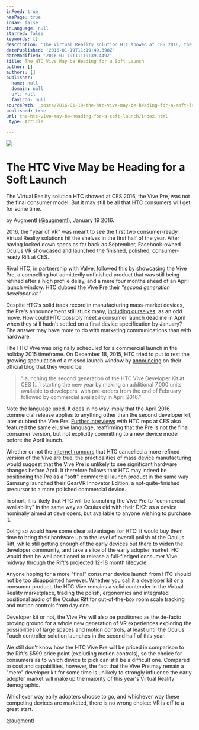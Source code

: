 ```yaml
---
inFeed: true
hasPage: true
inNav: false
inLanguage: null
starred: false
keywords: []
description: 'The Virtual Reality solution HTC showed at CES 2016, the Vive Pre, was not the final consumer model. But it may still be all that HTC consumers will get for some time. '
datePublished: '2016-01-19T11:19:49.398Z'
dateModified: '2016-01-19T11:19:39.449Z'
title: The HTC Vive May be Heading for a Soft Launch
author: []
authors: []
publisher:
  name: null
  domain: null
  url: null
  favicon: null
sourcePath: _posts/2016-01-19-the-htc-vive-may-be-heading-for-a-soft-launch.md
published: true
url: the-htc-vive-may-be-heading-for-a-soft-launch/index.html
_type: Article

---
```

![](https://the-grid-user-content.s3-us-west-2.amazonaws.com/0de7c0bd-ea46-4a19-b845-b5a2f057ca23.jpg)

# The HTC Vive May be Heading for a Soft Launch

The Virtual Reality solution HTC showed at CES 2016, the Vive Pre, was not the final consumer model. But it may still be all that HTC consumers will get for some time. 

by Augmentl ([@augmentl][0]), January 19 2016\.

2016, the "year of VR" was meant to see the first two consumer-ready Virtual Reality solutions hit the shelves in the first half  of the year. After having locked down specs as far back as September, Facebook-owned Oculus VR showcased and launched the finished, polished, consumer-ready Rift at CES. 

Rival HTC, in partnership with Valve, followed this by showcasing the Vive Pre, a compelling but admittedly unfinished product that was still being refined after a high profile delay, and a mere four months ahead of an April launch window. HTC dubbed the Vive Pre their _"second generation developer kit."_

Despite HTC's solid track record in manufacturing mass-market devices, the Pre's announcement still stuck many, [including ourselves][1], as an odd move. How could HTC possibly meet a consumer launch deadline in April when they still hadn't settled on a final device specification by January? The answer may have more to do with marketing communications than with hardware.  

The HTC Vive was originally scheduled for a commercial launch in the holiday 2015 timeframe. On December 18, 2015, HTC tried to put to rest the growing speculation of a missed launch window by [announcing][2] on their official blog that they would be 
> 
> "launching the second generation of the HTC Vive Developer Kit at CES \[...\] starting the new year by making an additional 7,000 units available to developers, with pre-orders from the end of February followed by commercial availability in April 2016."

Note the language used. It does in no way imply that the April 2016 commercial release applies to anything other than the second developer kit, later dubbed the Vive Pre. [Further interviews][3] with HTC reps at CES also featured the same elusive language, reaffirming that the Pre is not the final consumer version, but not explicitly committing to a new device model before the April launch. 

Whether or not the [internet rumours][4] that HTC cancelled a more refined version of the Vive are true, the practicalities of mass device manufacturing would suggest that the Vive Pre is unlikely to see significant hardware changes before April. It therefore follows that HTC may indeed be positioning the Pre as a "soft" commercial launch product in the same way Samsung launched their GearVR Innovator Edition, a not-quite-finished precursor to a more polished commercial device.

In short, it is likely that HTC will be launching the Vive Pre to "commercial availability" in the same way as Oculus did with their DK2: as a device nominally aimed at developers, but available to anyone wishing to purchase it. 

Doing so would have some clear advantages for HTC: it would buy them time to bring their hardware up to the level of overall polish of the Oculus Rift, while still getting enough of the early devices out there to widen the developer community, and take a slice of the early adopter market. HC would then be well positioned to release a full-fledged consumer Vive midway through the Rift's projected 12-18 month [lifecycle][5]. 

Anyone hoping for a more "final" consumer device launch from HTC should not be too disappointed however. Whether you call it a developer kit or a consumer product, the HTC Vive remains a solid contender in the Virtual Reality marketplace, trading the polish, ergonomics and integrated positional audio of the Oculus Rift for out-of-the-box room scale tracking and motion controls from day one. 

Developer kit or not, the Vive Pre will also be positioned as the de-facto proving ground for a whole new generation of VR experiences exploring the possibilities of large spaces and motion controls, at least until the Oculus Touch controller solution launches in the second half of this year.

We still don't know how the HTC Vive Pre will be priced in comparison to the Rift's $599 price point (excluding motion controls), so the choice for consumers as to which device to pick can still be a difficult one. Compared to cost and capabilities, however, the fact that the Vive Pre may remain a "mere" developer kit for some time is unlikely to strongly influence the early adopter market will make up the majority of this year's Virtual Reality demographic. 

Whichever way early adopters choose to go, and whichever way these competing devices are marketed, there is no wrong choice: VR is off to a great start.

[@augmentl][0]

[0]: http://twitter.com/augmentl
[1]: http://augmentl.io/preorders-for-the-htc-vive-open-february-29-but-can-htc-del/
[2]: http://blog.htc.com/2015/12/htc-vive-update/
[3]: https://www.youtube.com/watch?v=K2WmDszPe5M
[4]: https://www.reddit.com/r/oculus/comments/41n3mw/i_posted_insider_information_on_vive_a_month_ago/
[5]: http://www.gameinformer.com/b/news/archive/2015/06/22/oculus-brendan-iribe-on-the-rift-s-price-and-expected-life-cycle.aspx